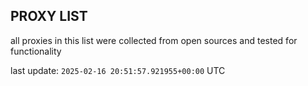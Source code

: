 ## PROXY LIST

all proxies in this list were collected from open sources and tested for functionality

last update: `2025-02-16 20:51:57.921955+00:00` UTC